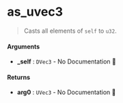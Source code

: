 # as\_uvec3

>  Casts all elements of `self` to `u32`.

#### Arguments

- **\_self** : `DVec3` \- No Documentation 🚧

#### Returns

- **arg0** : `UVec3` \- No Documentation 🚧